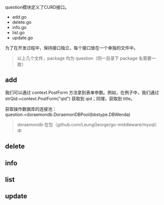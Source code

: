 question模块定义了CURD接口。

* add.go    
* delete.go
* info.go   
* list.go   
* update.go

为了在开发过程中，保持接口独立，每个接口放在一个单独的文件中。

> 以上几个文件，package 均为 question（同一目录下 package 名需要一致）

## add

我们可以通过 context.PostForm 方法拿到表单参数。例如，在例子中，我们通过 strQid:=context.PostForm\("qid"\) 获取到 qid；同理，获取到 title。

获取操作数据库的连接池：question:=doraemondb.DoraemonDBPool\(bbstype.DBWenda\)

> doraemondb 在包（github.com/LeungGeorge/go-middleware/mysql）中

## delete

## info

## list

## update



